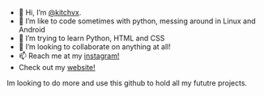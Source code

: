 - 👋 Hi, I’m [@kitchvx](https://instagram.com/kitchvx).
- 👀 I’m like to code sometimes with python, messing around in Linux and Android
- 🌱 I’m trying to learn Python, HTML and CSS
- 💞️ I’m looking to collaborate on anything at all!
- 📫 Reach me at my [instagram!](https://instagram.com/kitchvx)
- Check out my [website!](https://kitchvx.github.io/)

Im looking to do more and use this github to hold all my fututre projects.
<!---
Kitchvx/Kitchvx is a ✨ special ✨ repository because its `README.md` (this file) appears on your GitHub profile.
You can click the Preview link to take a look at your changes.
--->
